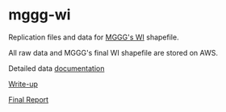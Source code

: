 
# mggg-wi
Replication files and data for [MGGG's WI](https://github.com/mggg-states/WI-shapefiles) shapefile.


All raw data and MGGG's final WI shapefile are stored on AWS. 

Detailed data [documentation](https://docs.google.com/document/d/1qTgRii78KPWp4hfAG9CtSZFGQi-iHFS35drfeNVYHa4/edit?usp=sharing)
    
[Write-up](https://docs.google.com/document/d/1ldrjychpDEVwp6gegcq48ViosX5-EecCGCRJQBpLQAI/edit?usp=sharing)

[Final Report](https://docs.google.com/document/d/1_6qnohT-dZ6zx95att5xpXMI35KrMVzVnQ8I9qeKHNk/edit?usp=sharing)
